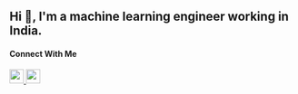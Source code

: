 ## Hi 👋, I'm a machine learning engineer working in India.


#### Connect With Me

<p left="center">
<a href="https://www.linkedin.com/in/rohan-winsor-a80547161/">
  <img src="https://img.shields.io/badge/linkedin-%230077B5.svg?&style=for-the-badge&logo=linkedin&logoColor=white" height=25>
</a> 
<a href="mailto:rohan.w.charles@gmail.com">
  <img src="	https://img.shields.io/badge/Gmail-D14836?style=for-the-badge&logo=gmail&logoColor=white" height=25>
</a>
</p>
